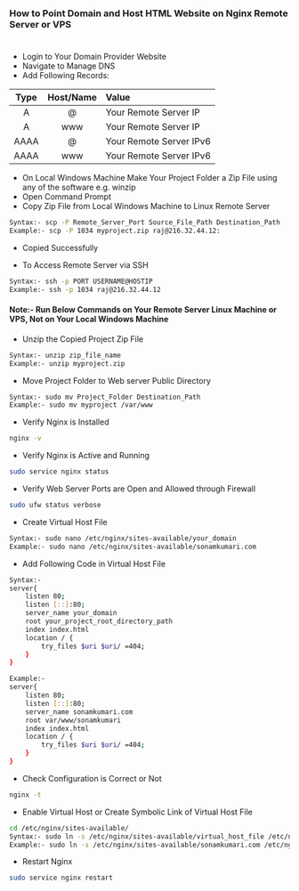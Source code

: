 ### How to Point Domain and Host HTML Website on Nginx Remote Server or VPS
#
- Login to Your Domain Provider Website
- Navigate to Manage DNS
- Add Following Records:

| Type | Host/Name | Value |
| :---: | :---: | :--- |
| A     | @     | Your Remote Server IP |
| A     | www   | Your Remote Server IP |
| AAAA  | @     | Your Remote Server IPv6 |
| AAAA  | www   | Your Remote Server IPv6 |

- On Local Windows Machine Make Your Project Folder a Zip File using any of the software e.g. winzip
- Open Command Prompt
- Copy Zip File from Local Windows Machine to Linux Remote Server
```sh
Syntax:- scp -P Remote_Server_Port Source_File_Path Destination_Path
Example:- scp -P 1034 myproject.zip raj@216.32.44.12:
```
- Copied Successfully

- To Access Remote Server via SSH
```sh
Syntax:- ssh -p PORT USERNAME@HOSTIP
Example:- ssh -p 1034 raj@216.32.44.12
```
#### Note:- Run Below Commands on Your Remote Server Linux Machine or VPS, Not on Your Local Windows Machine
- Unzip the Copied Project Zip File
```sh
Syntax:- unzip zip_file_name
Example:- unzip myproject.zip
```
- Move Project Folder to Web server Public Directory
```sh
Syntax:- sudo mv Project_Folder Destination_Path
Example:- sudo mv myproject /var/www
```
- Verify Nginx is Installed
```sh
nginx -v
```
- Verify Nginx is Active and Running
```sh
sudo service nginx status
```
- Verify Web Server Ports are Open and Allowed through Firewall
```sh
sudo ufw status verbose
```
- Create Virtual Host File
```sh
Syntax:- sudo nano /etc/nginx/sites-available/your_domain
Example:- sudo nano /etc/nginx/sites-available/sonamkumari.com
```
- Add Following Code in Virtual Host File
```sh
Syntax:-
server{
    listen 80;
    listen [::]:80;
    server_name your_domain
    root your_project_root_directory_path
    index index.html
    location / {
        try_files $uri $uri/ =404;
    }
}

Example:- 
server{
    listen 80;
    listen [::]:80;
    server_name sonamkumari.com
    root var/www/sonamkumari
    index index.html
    location / {
        try_files $uri $uri/ =404;
    }
}
```
- Check Configuration is Correct or Not
```sh
nginx -t
```
- Enable Virtual Host or Create Symbolic Link of Virtual Host File
```sh
cd /etc/nginx/sites-available/
Syntax:- sudo ln -s /etc/nginx/sites-available/virtual_host_file /etc/nginx/sites-enabled/virtual_host_file
Example:- sudo ln -s /etc/nginx/sites-available/sonamkumari.com /etc/nginx/sites-enabled/sonamkumari.com
```
- Restart Nginx
```sh
sudo service nginx restart
```
